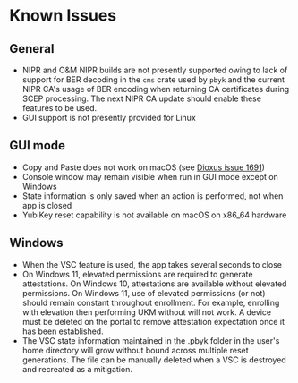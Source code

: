 # Known Issues

## General
- NIPR and O&M NIPR builds are not presently supported owing to lack of support for BER decoding in the `cms` crate used by `pbyk` and the current NIPR CA's usage of BER encoding when returning CA certificates during SCEP processing.  The next NIPR CA update should enable these features to be used.
- GUI support is not presently provided for Linux

## GUI mode
- Copy and Paste does not work on macOS (see [Dioxus issue 1691](https://github.com/DioxusLabs/dioxus/issues/1691))
- Console window may remain visible when run in GUI mode except on Windows
- State information is only saved when an action is performed, not when app is closed
- YubiKey reset capability is not available on macOS on x86_64 hardware

## Windows
- When the VSC feature is used, the app takes several seconds to close
- On Windows 11, elevated permissions are required to generate attestations. On Windows 10, attestations are available without elevated permissions. On Windows 11, use of elevated permissions (or not) should remain constant throughout enrollment. For example, enrolling with elevation then performing UKM without will not work. A device must be deleted on the portal to remove attestation expectation once it has been established.
- The VSC state information maintained in the .pbyk folder in the user's home directory will grow without bound across multiple reset generations. The file can be manually deleted when a VSC is destroyed and recreated as a mitigation.
